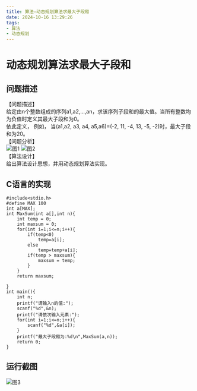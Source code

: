 ```yaml
---
title: 算法—动态规划算法求最大子段和
date: 2024-10-16 13:29:26
tags:
- 算法
- 动态规划
---
```

# 动态规划算法求最大子段和

## 问题描述

【问题描述】  
给定由n个整数组成的序列a1,a2,…,an，求该序列子段和的最大值。当所有整数均为负值时定义其最大子段和为0。  
依此定义， 例如， 当\(a1,a2, a3, a4, a5,a6\)=\(-2, 11, \-4, 13, \-5, \-2\)时，最大子段和为20。  
【问题分析】  
![图1](https://cdn.jsdelivr.net/gh/GEM-Jay/images/%E6%9C%80%E5%A4%A7%E5%AD%90%E6%AE%B5%E5%92%8C1.png) ![图2](https://cdn.jsdelivr.net/gh/GEM-Jay/images/%E6%9C%80%E5%A4%A7%E5%AD%90%E6%AE%B5%E5%92%8C2.png)  
【算法设计】  
给出算法设计思想，并用动态规划算法实现。

## C语言的实现

```代码
#include<stdio.h>
#define MAX 100
int a[MAX]; 
int MaxSum(int a[],int n){
	int temp = 0;
	int maxsum = 0;
	for(int i=1;i<=n;i++){
		if(temp<0)
			temp=a[i];
		else
			temp=temp+a[i];
		if(temp > maxsum){ 
			maxsum = temp;
		}
	}
	return maxsum;
	
}
int main(){
	int n;
	printf("请输入n的值:");
	scanf("%d",&n);
	printf("请依次输入元素:");
	for(int i=1;i<=n;i++){
		scanf("%d",&a[i]);
	}
	printf("最大子段和为:%d\n",MaxSum(a,n)); 
	return 0;
}
```

## 运行截图

![图3](https://cdn.jsdelivr.net/gh/GEM-Jay/images/%E6%9C%80%E5%A4%A7%E5%AD%90%E6%AE%B5%E5%92%8C.jpg)